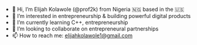 - 👋 Hi, I’m Elijah Kolawole (@prof2k) from Nigeria 🇳🇬 based in the 🇺🇸
- 🚀 I’m interested in entrepreneurship & building powerful digital products
- 🌱 I’m currently learning C++, entrepreneurship
- 💞️ I’m looking to collaborate on entrepreneural partnerships
- 📫 How to reach me: elijahkolawole1@gmail.com

<!---
prof2k/prof2k is a ✨ special ✨ repository because its `README.md` (this file) appears on your GitHub profile.
You can click the Preview link to take a look at your changes.
--->
